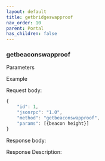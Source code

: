 ```yaml
---
layout: default
title: getbridgeswapproof
nav_order: 10
parent: Portal
has_children: false
---
```


### getbeaconswapproof

Parameters

Example

Request body:
 
```javascript
{
    "id": 1,
    "jsonrpc": "1.0",
    "method": "getbeaconswapproof",
    "params": [{beacon height}]
}
```

Response body:

Response Description:
